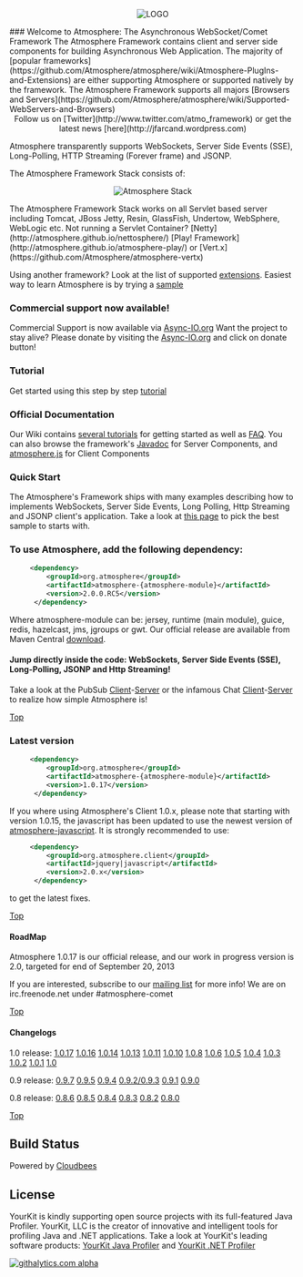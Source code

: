 <p align="center">
  <img src="http://atmosphere.github.io/atmosphere/images/atmosphere.png" alt="LOGO"/>
</p>
### Welcome to Atmosphere: The Asynchronous WebSocket/Comet Framework
The Atmosphere Framework contains client and server side components for building Asynchronous Web Application. The majority of [popular frameworks](https://github.com/Atmosphere/atmosphere/wiki/Atmosphere-PlugIns-and-Extensions) are either supporting Atmosphere or supported natively by the framework. The Atmosphere Framework supports all majors [Browsers and Servers](https://github.com/Atmosphere/atmosphere/wiki/Supported-WebServers-and-Browsers)

<center>Follow us on [Twitter](http://www.twitter.com/atmo_framework) or get the latest news [here](http://jfarcand.wordpress.com)</center>

Atmosphere transparently supports WebSockets, Server Side Events (SSE), Long-Polling, HTTP Streaming (Forever frame) and JSONP.

The Atmosphere Framework Stack consists of: 

<p align="center">
  <img src="http://atmosphere.github.io/atmosphere/images/stack.png "Atmosphere Framework Stack"" alt="Atmosphere Stack"/>
</p>
The Atmosphere Framework Stack works on all Servlet based server including Tomcat, JBoss Jetty, Resin, GlassFish, Undertow, WebSphere, WebLogic etc. Not running a Servlet Container? [Netty](http://atmosphere.github.io/nettosphere/) [Play! Framework](http://atmosphere.github.io/atmosphere-play/)  or [Vert.x](https://github.com/Atmosphere/atmosphere-vertx)

Using another framework? Look at the list of supported [extensions](https://github.com/Atmosphere/atmosphere/wiki/Atmosphere-PlugIns-and-Extensions). Easiest way to learn Atmosphere is by trying a [sample](https://github.com/Atmosphere/atmosphere-samples/)

### Commercial support now available!
Commercial Support is now available via [Async-IO.org](http://async-io.org) Want the project to stay alive? Please donate by visiting the [Async-IO.org](http://async-io.org) and click on donate button!

### Tutorial

Get started using this step by step [tutorial](http://async-io.org/tutorial.html)

### Official Documentation
Our Wiki contains [several tutorials](https://github.com/Atmosphere/atmosphere/wiki) for getting started as well as [FAQ](https://github.com/Atmosphere/atmosphere/wiki/Frequently-Asked-Questions). You can also browse the framework's [Javadoc](http://atmosphere.github.com/atmosphere/apidocs/) for Server Components, and [atmosphere.js](https://github.com/Atmosphere/atmosphere/wiki/jQuery.atmosphere.js-API) for Client Components

### Quick Start

The Atmosphere's Framework ships with many examples describing how to implements WebSockets, Server Side Events, Long Polling, Http Streaming and JSONP client's application. Take a look at [this page](https://github.com/Atmosphere/atmosphere-samples/) to pick the best sample to starts with.

### To use Atmosphere, add the following dependency:
```xml
     <dependency>
         <groupId>org.atmosphere</groupId>
         <artifactId>atmosphere-{atmosphere-module}</artifactId>
         <version>2.0.0.RC5</version>
      </dependency>
```
      
Where atmosphere-module can be: jersey, runtime (main module), guice, redis, hazelcast, jms, jgroups or gwt. Our official release are available from Maven Central [download](http://search.maven.org/#search|ga|1|atmosphere).

#### Jump directly inside the code: WebSockets, Server Side Events (SSE), Long-Polling, JSONP and Http Streaming!

Take a look at the PubSub [Client](https://github.com/Atmosphere/atmosphere-samples/blob/master/samples/jersey-pubsub/src/main/webapp/index.html#L34)-[Server](https://github.com/Atmosphere/atmosphere-samples/blob/master/samples/jersey-pubsub/src/main/java/org/atmosphere/samples/pubsub/JQueryPubSub.java#L36) or the infamous Chat [Client](https://github.com/Atmosphere/atmosphere-samples/blob/master/samples/chat/src/main/webapp/javascript/application.js#L1)-[Server](https://github.com/Atmosphere/atmosphere-samples/blob/master/samples/chat/src/main/java/org/atmosphere/samples/chat/Chat.java#L32) to realize how simple Atmosphere is!

[Top](#Top)

### Latest version
```xml
     <dependency>
         <groupId>org.atmosphere</groupId>
         <artifactId>atmosphere-{atmosphere-module}</artifactId>
         <version>1.0.17</version>
      </dependency>
```
If you where using Atmosphere's Client 1.0.x, please note that starting with version 1.0.15, the javascript has been updated to use the newest version of [atmosphere-javascript](https://github.com/Atmosphere/atmosphere-javascript). It is strongly recommended to use:
```xml
     <dependency>
         <groupId>org.atmosphere.client</groupId>
         <artifactId>jquery|javascript</artifactId>
         <version>2.0.x</version>
      </dependency>
```
to get the latest fixes.

[Top](#Top)

#### RoadMap

Atmosphere 1.0.17 is our official release, and our work in progress version is 2.0, targeted for end of September 20, 2013

If you are interested, subscribe to our [mailing list](http://groups.google.com/group/atmosphere-framework) for more info!  We are on irc.freenode.net under #atmosphere-comet

[Top](#Top)

#### Changelogs

1.0 release: [1.0.17](http://goo.gl/y2QImv) [1.0.16](http://goo.gl/aWhhtS) [1.0.14](http://goo.gl/Ni3e5l) [1.0.13](https://github.com/Atmosphere/atmosphere/issues?labels=1.0.13&milestone=&page=1&state=closed) [1.0.11](http://goo.gl/TUzk2) [1.0.10](http://goo.gl/teWkz) [1.0.8](https://github.com/Atmosphere/atmosphere/issues?labels=1.0.8&page=1&state=open) [1.0.6](http://goo.gl/Grd2F) [1.0.5](http://goo.gl/nVRyu) [1.0.4](http://goo.gl/r24xA) [1.0.3](https://github.com/Atmosphere/atmosphere/issues?labels=1.0.3&page=1&state=closed) [1.0.2](http://goo.gl/RqaS9) [1.0.1](http://goo.gl/UILd3 ) [1.0](https://github.com/Atmosphere/atmosphere/issues?labels=1.0.0&page=1&state=closed)

0.9 release: [0.9.7](http://is.gd/ETHPFH) [0.9.5](https://github.com/Atmosphere/atmosphere/issues?labels=0.9.5&page=1&sort=updated&state=closed) [0.9.4](http://is.gd/hZtv2a) [0.9.2/0.9.3](http://goo.gl/rAKQh ) [0.9.1](http://is.gd/LEgGJ7) [0.9.0](https://github.com/Atmosphere/atmosphere/issues?sort=created&labels=0.9.0&direction=desc&state=closed)

0.8 release: [0.8.6](http://is.gd/Pi4ZPo) [0.8.5](http://is.gd/yVgcaj) [0.8.4](http://is.gd/Pi4ZPo) [0.8.3](http://is.gd/znZBKZ) [0.8.2](http://is.gd/9BesxI) [0.8.0](https://github.com/Atmosphere/atmosphere/blob/master/CHANGELOGS.txt#L1)

[Top](#Top)

## Build Status
Powered by [Cloudbees](https://jfarcabd.ci.cloudbees.com/)

## License
YourKit is kindly supporting open source projects with its full-featured Java Profiler.
YourKit, LLC is the creator of innovative and intelligent tools for profiling
Java and .NET applications. Take a look at YourKit's leading software products:
[YourKit Java Profiler](http://www.yourkit.com/java/profiler/index.jsp) and [YourKit .NET Profiler](http://www.yourkit.com/java/profiler/index.jsp)

[![githalytics.com alpha](https://cruel-carlota.pagodabox.com/451c0e9dd7bfaa28ea12114ceb11695b "githalytics.com")](http://githalytics.com/Atmosphere/atmosphere)



